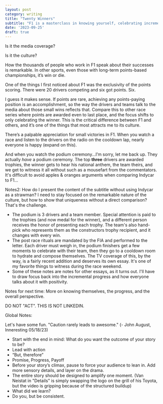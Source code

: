 ```yaml
---
layout: post
category: writing
title: "Twenty Winners"
subtitle: "F1 is a masterclass in knowing yourself, celebrating incremental progress, and keeping perspective."
date: '2023-09-25'
draft: true
---
```


Is it the media coverage?

Is it the culture?

How the thousands of people who work in F1 speak about their successes is remarkable. In other sports, even those with long-term points-based championships, it’s win or die.

One of the things I first noticed about F1 was the exclusivity of the points scoring. There were 20 drivers competing and six got points. Six. 

I guess it makes sense. If points are rare, achieving any points-paying position is an accomplishment, so the way the drivers and teams talk to the media about those small wins reflects that. Compare this to other race series where points are awarded even to last place, and the focus shifts to only celebrating the winner. This is the critical difference between F1 and others, and it’s one of the things that most attracts me to its culture.

There’s a palpable appreciation for small victories in F1. When you watch a race and listen to the drivers on the radio on the cooldown lap, nearly everyone is happy (expand on this). 

And when you watch the podium ceremony...I’m sorry, let me back up. They actually _have_ a podium ceremony. The top **three** drivers are awarded trophies, the winner gets to hear his national anthem, the team theirs, and we get to witness it all without such as a mousefart from the commentators. It's difficult to avoid apples & oranges arguments when comparing Indycar to F1...

Notes2: How do I present the content of the subtitle without using Indycar as a strawman? I need to stay focused on the remarkable nature of the culture, but how to show that uniqueness without a direct comparison? That's the challenge. 
- The podium is 3 drivers and a team member. Special attention is paid to the trophies (and now medal for the winner), and a different person receives the honor of presenting each trophy. The team's also hand-pick who represents them as the constructors trophy recipient, and it changes with every win. 
- The post race rituals are mandated by the FIA and performed to the letter. Each driver must weigh in, the podium finishers get a few moments to celebrate with their team, then they go to a cooldown room to hydrate and compose themselves. The TV coverage of this, by the way, is a fairly recent addition and deserves its own essay. It's one of my favorite things to witness during the race weekend.
- Some of these notes are notes for other essays, as it turns out. I'll have to draw focus back into the incremental progress and how everyone talks about it with positivity. 

Notes for next time: More on knowing themselves, the progress, and the overall perspective.


DO NOT "ACT". THIS IS NOT LINKEDIN.

Global Notes:

Let's have some fun. "Caution rarely leads to awesome." (- John August, Inneresting 05/18/23)

- Start with the end in mind: What do you want the outcome of your story to be?
- Lead with action
- “But, therefore”
- Promise, Progress, Payoff
- Before your story’s climax, pause to force your audience to lean in. Add more sensory details, and layer on the drama.
- The entire story should be designed to amplify one moment. (Van Neistat in "Details" is simply swapping the logo on the grill of his Toyota, but the video is gripping because of the structured buildup)
- What did we learn?
- Do you, but be consistent.
